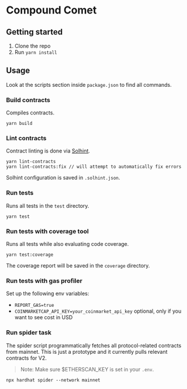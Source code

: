 # Compound Comet

## Getting started

1. Clone the repo
2. Run `yarn install`

## Usage

Look at the scripts section inside `package.json` to find all commands.

### Build contracts

Compiles contracts.

`yarn build`

### Lint contracts

Contract linting is done via [Solhint](https://github.com/protofire/solhint).

```
yarn lint-contracts
yarn lint-contracts:fix // will attempt to automatically fix errors
```

Solhint configuration is saved in `.solhint.json`.

### Run tests

Runs all tests in the `test` directory.

`yarn test`

### Run tests with coverage tool

Runs all tests while also evaluating code coverage.

`yarn test:coverage`

The coverage report will be saved in the `coverage` directory.

### Run tests with gas profiler

Set up the following env variables:

 - `REPORT_GAS=true`
 - `COINMARKETCAP_API_KEY=your_coinmarket_api_key`
   optional, only if you want to see cost in USD

### Run spider task

The spider script programmatically fetches all protocol-related contracts from mainnet. 
This is just a prototype and it currently pulls relevant contracts for V2.

> Note: Make sure $ETHERSCAN_KEY is set in your `.env`.

`npx hardhat spider --network mainnet`
